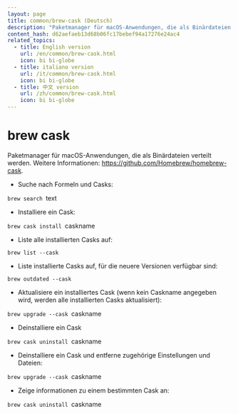 ```yaml
---
layout: page
title: common/brew-cask (Deutsch)
description: "Paketmanager für macOS-Anwendungen, die als Binärdateien verteilt werden."
content_hash: d62aefaeb13d68b06fc17bebef94a17276e24ac4
related_topics:
  - title: English version
    url: /en/common/brew-cask.html
    icon: bi bi-globe
  - title: italiano version
    url: /it/common/brew-cask.html
    icon: bi bi-globe
  - title: 中文 version
    url: /zh/common/brew-cask.html
    icon: bi bi-globe
---
```

# brew cask

Paketmanager für macOS-Anwendungen, die als Binärdateien verteilt werden.
Weitere Informationen: <https://github.com/Homebrew/homebrew-cask>.

- Suche nach Formeln und Casks:

`brew search `<span class="tldr-var badge badge-pill bg-dark-lm bg-white-dm text-white-lm text-dark-dm font-weight-bold">text</span>

- Installiere ein Cask:

`brew cask install `<span class="tldr-var badge badge-pill bg-dark-lm bg-white-dm text-white-lm text-dark-dm font-weight-bold">caskname</span>

- Liste alle installierten Casks auf:

`brew list --cask`

- Liste installierte Casks auf, für die neuere Versionen verfügbar sind:

`brew outdated --cask`

- Aktualisiere ein installiertes Cask (wenn kein Caskname angegeben wird, werden alle installierten Casks aktualisiert):

`brew upgrade --cask `<span class="tldr-var badge badge-pill bg-dark-lm bg-white-dm text-white-lm text-dark-dm font-weight-bold">caskname</span>

- Deinstalliere ein Cask

`brew cask uninstall `<span class="tldr-var badge badge-pill bg-dark-lm bg-white-dm text-white-lm text-dark-dm font-weight-bold">caskname</span>

- Deinstalliere ein Cask und entferne zugehörige Einstellungen und Dateien:

`brew upgrade --cask `<span class="tldr-var badge badge-pill bg-dark-lm bg-white-dm text-white-lm text-dark-dm font-weight-bold">caskname</span>

- Zeige informationen zu einem bestimmten Cask an:

`brew cask uninstall `<span class="tldr-var badge badge-pill bg-dark-lm bg-white-dm text-white-lm text-dark-dm font-weight-bold">caskname</span>
